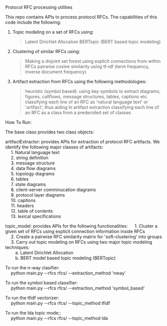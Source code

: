 Protocol RFC processing utilities

This repo contains APIs to process protocol RFCs. The capabilities of this code include the following:

1. Topic modeling on a set of RFCs using:
    > Latent Dirichlet Allocation
    > BERTopic (BERT based topic modeling)

2. Clustering of similar RFCs using:
    > Making a disjoint set forest using explicit connections from within RFCs
    > pairwise cosine similarity using tf-idf (term frequency, inverse document frequency)

3. Artifact extraction from RFCs using the following methodologies:
    > heuristic (symbol based): using key-symbols to extract diagrams, figures, callflows, message structures, tables, captions etc.
    > classifying each line of an RFC as 'natural language text' or 'artifact', thus aiding in artifact extraction
    > classifying each line of an RFC as a class from a predecided set of classes

How To Run:

The base class provides two class objects: 

artifactExtractor: provides APIs for extraction of protocol RFC artifacts. We identify the following major classes of artifacts:<br />
    &emsp; 1. Natural language text<br />
    &emsp; 2. string definition<br />
    &emsp; 3. message structure<br />
    &emsp; 4. data flow diagrams<br />
    &emsp; 5. topology diagrams<br />
    &emsp; 6. tables<br />
    &emsp; 7. state diagrams<br />
    &emsp; 8. client-server comminucation diagrams<br />
    &emsp; 9. protocol layer diagrams<br />
    &emsp; 10. captions<br />
    &emsp; 11. headers<br />
    &emsp; 12. table of contents<br />
    &emsp; 13. lexical specifications<br />

topic_model: provides APIs for the following functionalities:
    &emsp; 1. Cluster a given set of RFCs using explicit connection information inside RFCs<br />
    &emsp; 2. Create a pairwise RFC similarity matrix for 'soft-clustering' into groups<br />
    &emsp; 3. Carry out topic modeling on RFCs using two major topic modeling techniques:<br />
        &emsp;&emsp; a. Latent Dirichlet Allocation<br />
        &emsp;&emsp; b. BERT model based topic modeling (BERTopic)<br />

To run the n-way clasifier:<br />
    &emsp; python main.py --rfcs rfcs/ --extraction_method 'nway'

To run the symbol based classifier:<br />
    &emsp; python main.py --rfcs rfcs/ --extraction_method 'symbol_based'

To run the tfidf vectorizer:<br />
    &emsp; python main.py --rfcs rfcs/ --topic_method tfidf

To run the lda topic mode;:<br />
    &emsp; python main.py --rfcs rfcs/ --topic_method lda


